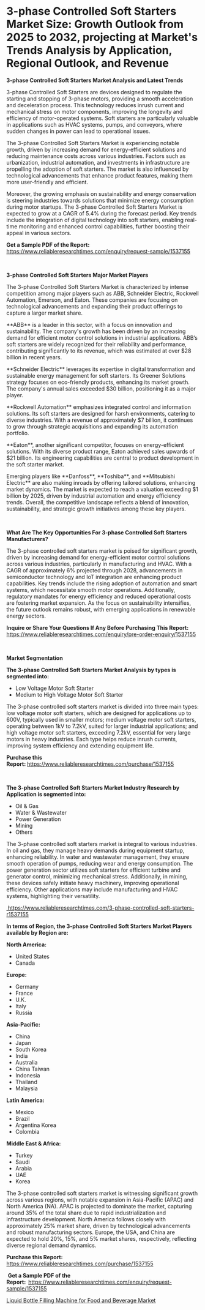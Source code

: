 <p><h1>3-phase Controlled Soft Starters Market Size: Growth Outlook from 2025 to 2032, projecting at Market's Trends Analysis by Application, Regional Outlook, and Revenue</h1></p><p><strong>3-phase Controlled Soft Starters Market Analysis and Latest Trends</strong></p>
<p><p>3-phase Controlled Soft Starters are devices designed to regulate the starting and stopping of 3-phase motors, providing a smooth acceleration and deceleration process. This technology reduces inrush current and mechanical stress on motor components, improving the longevity and efficiency of motor-operated systems. Soft starters are particularly valuable in applications such as HVAC systems, pumps, and conveyors, where sudden changes in power can lead to operational issues.</p><p>The 3-phase Controlled Soft Starters Market is experiencing notable growth, driven by increasing demand for energy-efficient solutions and reducing maintenance costs across various industries. Factors such as urbanization, industrial automation, and investments in infrastructure are propelling the adoption of soft starters. The market is also influenced by technological advancements that enhance product features, making them more user-friendly and efficient.</p><p>Moreover, the growing emphasis on sustainability and energy conservation is steering industries towards solutions that minimize energy consumption during motor startups. The 3-phase Controlled Soft Starters Market is expected to grow at a CAGR of 5.4% during the forecast period. Key trends include the integration of digital technology into soft starters, enabling real-time monitoring and enhanced control capabilities, further boosting their appeal in various sectors.</p></p>
<p><strong>Get a Sample PDF of the Report:&nbsp;</strong> <a href="https://www.reliableresearchtimes.com/enquiry/request-sample/1537155?utm_campaign=2779&utm_medium=2&utm_source=Github&utm_content=ia&utm_term=11042025&utm_id=3-phase-controlled-soft-starters">https://www.reliableresearchtimes.com/enquiry/request-sample/1537155</a></p>
<p>&nbsp;</p>
<p><strong>3-phase Controlled Soft Starters Major Market Players</strong></p>
<p><p>The 3-phase Controlled Soft Starters Market is characterized by intense competition among major players such as ABB, Schneider Electric, Rockwell Automation, Emerson, and Eaton. These companies are focusing on technological advancements and expanding their product offerings to capture a larger market share.</p><p>**ABB** is a leader in this sector, with a focus on innovation and sustainability. The company's growth has been driven by an increasing demand for efficient motor control solutions in industrial applications. ABB’s soft starters are widely recognized for their reliability and performance, contributing significantly to its revenue, which was estimated at over $28 billion in recent years.</p><p>**Schneider Electric** leverages its expertise in digital transformation and sustainable energy management for soft starters. Its Greener Solutions strategy focuses on eco-friendly products, enhancing its market growth. The company's annual sales exceeded $30 billion, positioning it as a major player.</p><p>**Rockwell Automation** emphasizes integrated control and information solutions. Its soft starters are designed for harsh environments, catering to diverse industries. With a revenue of approximately $7 billion, it continues to grow through strategic acquisitions and expanding its automation portfolio.</p><p>**Eaton**, another significant competitor, focuses on energy-efficient solutions. With its diverse product range, Eaton achieved sales upwards of $21 billion. Its engineering capabilities are central to product development in the soft starter market.</p><p>Emerging players like **Danfoss**, **Toshiba**, and **Mitsubishi Electric** are also making inroads by offering tailored solutions, enhancing market dynamics. The market is expected to reach a valuation exceeding $1 billion by 2025, driven by industrial automation and energy efficiency trends. Overall, the competitive landscape reflects a blend of innovation, sustainability, and strategic growth initiatives among these key players.</p></p>
<p>&nbsp;</p>
<p><strong>What Are The Key Opportunities For 3-phase Controlled Soft Starters Manufacturers?</strong></p>
<p><p>The 3-phase controlled soft starters market is poised for significant growth, driven by increasing demand for energy-efficient motor control solutions across various industries, particularly in manufacturing and HVAC. With a CAGR of approximately 6% projected through 2028, advancements in semiconductor technology and IoT integration are enhancing product capabilities. Key trends include the rising adoption of automation and smart systems, which necessitate smooth motor operations. Additionally, regulatory mandates for energy efficiency and reduced operational costs are fostering market expansion. As the focus on sustainability intensifies, the future outlook remains robust, with emerging applications in renewable energy sectors.</p></p>
<p><strong>Inquire or Share Your Questions If Any Before Purchasing This Report:</strong> <a href="https://www.reliableresearchtimes.com/enquiry/pre-order-enquiry/1537155?utm_campaign=2779&utm_medium=2&utm_source=Github&utm_content=ia&utm_term=11042025&utm_id=3-phase-controlled-soft-starters">https://www.reliableresearchtimes.com/enquiry/pre-order-enquiry/1537155</a></p>
<p>&nbsp;</p>
<p><strong>Market Segmentation</strong></p>
<p><strong>The 3-phase Controlled Soft Starters Market Analysis by types is segmented into:</strong></p>
<p><ul><li>Low Voltage Motor Soft Starter</li><li>Medium to High Voltage Motor Soft Starter</li></ul></p>
<p><p>The 3-phase controlled soft starters market is divided into three main types: low voltage motor soft starters, which are designed for applications up to 600V, typically used in smaller motors; medium voltage motor soft starters, operating between 1kV to 7.2kV, suited for larger industrial applications; and high voltage motor soft starters, exceeding 7.2kV, essential for very large motors in heavy industries. Each type helps reduce inrush currents, improving system efficiency and extending equipment life.</p></p>
<p><strong>Purchase this Report:&nbsp;</strong><a href="https://www.reliableresearchtimes.com/purchase/1537155?utm_campaign=2779&utm_medium=2&utm_source=Github&utm_content=ia&utm_term=11042025&utm_id=3-phase-controlled-soft-starters">https://www.reliableresearchtimes.com/purchase/1537155</a></p>
<p>&nbsp;</p>
<p><strong>The 3-phase Controlled Soft Starters Market Industry Research by Application is segmented into:</strong></p>
<p><ul><li>Oil & Gas</li><li>Water & Wastewater</li><li>Power Generation</li><li>Mining</li><li>Others</li></ul></p>
<p><p>The 3-phase controlled soft starters market is integral to various industries. In oil and gas, they manage heavy demands during equipment startup, enhancing reliability. In water and wastewater management, they ensure smooth operation of pumps, reducing wear and energy consumption. The power generation sector utilizes soft starters for efficient turbine and generator control, minimizing mechanical stress. Additionally, in mining, these devices safely initiate heavy machinery, improving operational efficiency. Other applications may include manufacturing and HVAC systems, highlighting their versatility.</p></p>
<p><a href="https://www.reliableresearchtimes.com/3-phase-controlled-soft-starters-r1537155?utm_campaign=2779&utm_medium=2&utm_source=Github&utm_content=ia&utm_term=11042025&utm_id=3-phase-controlled-soft-starters">&nbsp;https://www.reliableresearchtimes.com/3-phase-controlled-soft-starters-r1537155</a></p>
<p><strong>In terms of Region, the 3-phase Controlled Soft Starters Market Players available by Region are:</strong></p>
<p>
    <p> <strong> North America: </strong>
        <ul>
            <li>United States</li>
            <li>Canada</li>
        </ul>
        </p> 
    <p> <strong> Europe: </strong>
        <ul>
            <li>Germany</li>
            <li>France</li>
            <li>U.K.</li>
            <li>Italy</li>
            <li>Russia</li>
        </ul>
        </p> 
    <p> <strong> Asia-Pacific: </strong>
        <ul>
            <li>China</li>
            <li>Japan</li>
            <li>South Korea</li>
            <li>India</li>
            <li>Australia</li>
            <li>China Taiwan</li>
            <li>Indonesia</li>
            <li>Thailand</li>
            <li>Malaysia</li>
        </ul>
        </p> 
    <p> <strong> Latin America: </strong>
        <ul>
            <li>Mexico</li>
            <li>Brazil</li>
            <li>Argentina Korea</li>
            <li>Colombia</li>
        </ul>
        </p> 
    <p> <strong> Middle East & Africa: </strong>
        <ul>
            <li>Turkey</li>
            <li>Saudi</li>
            <li>Arabia</li>
            <li>UAE</li>
            <li>Korea</li>
        </ul>
    </p>
    </p>
<p><p>The 3-phase controlled soft starters market is witnessing significant growth across various regions, with notable expansion in Asia-Pacific (APAC) and North America (NA). APAC is projected to dominate the market, capturing around 35% of the total share due to rapid industrialization and infrastructure development. North America follows closely with approximately 25% market share, driven by technological advancements and robust manufacturing sectors. Europe, the USA, and China are expected to hold 20%, 15%, and 5% market shares, respectively, reflecting diverse regional demand dynamics.</p></p>
<p><strong>Purchase this Report: </strong><a href="https://www.reliableresearchtimes.com/purchase/1537155?utm_campaign=2779&utm_medium=2&utm_source=Github&utm_content=ia&utm_term=11042025&utm_id=3-phase-controlled-soft-starters">https://www.reliableresearchtimes.com/purchase/1537155</a></p>
<p>&nbsp;<strong>Get a Sample PDF of the Report:&nbsp;&nbsp;</strong><a href="https://www.reliableresearchtimes.com/enquiry/request-sample/1537155?utm_campaign=2779&utm_medium=2&utm_source=Github&utm_content=ia&utm_term=11042025&utm_id=3-phase-controlled-soft-starters">https://www.reliableresearchtimes.com/enquiry/request-sample/1537155</a></p>
<p><strong></strong></p>
<p><p><a href="https://github.com/ximensbisade/Market-Research-Report-List-1/blob/main/liquid-bottle-filling-machine-for-food-and-beverage-market.md?utm_campaign=2779&utm_medium=2&utm_source=Github&utm_content=ia&utm_term=11042025&utm_id=3-phase-controlled-soft-starters">Liquid Bottle Filling Machine for Food and Beverage Market</a></p></p>